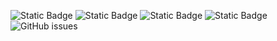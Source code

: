 ![Static Badge](https://img.shields.io/badge/blacklists-60-000000) ![Static Badge](https://img.shields.io/badge/blacklisted-2716686-cc0000) ![Static Badge](https://img.shields.io/badge/whitelisted-2242-00CC00) ![Static Badge](https://img.shields.io/badge/streaming_blacklist-28106-000000) ![GitHub issues](https://img.shields.io/github/issues/fabriziosalmi/blacklists)
